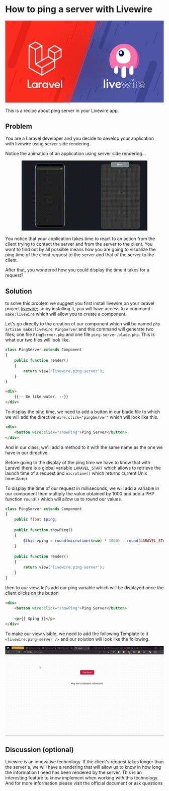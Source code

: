 # How to ping a server with Livewire


![serverside rendering](./laravel-livewire.jpg)

This is a recipe about ping server in your Livewire app.
## Problem

You are a Laravel developer and you decide to develop your application with livewire using server side rendering. 

Notice the animation of an application using server side rendering... 

<div style="text-align: center;">

![serverside rendering](./serverside-rendering.gif)

</div>

You notice that your application takes time to react to an action from the client trying to contact the server and from the server to the client. You want to find out by all possible means how you are going to visualize the ping time of the client request to the server and that of the server to the client.
 
After that, you wondered how you could display the time it takes for a request? 

## Solution

to solve this problem we suggest you first install livewire on your laravel project [livewire](https://laravel-livewire.com/); so by installing it, you will have access to a command ``make:livewire`` which will allow you to create a component.

Let's go directly to the creation of our component which will be named ``php artisan make:livewire PingServer`` and this command will generate two files; one file ``PingServer.php`` and one file ``ping-server.blade.php``. This is what our two files will look like.

```php
class PingServer extends Component
{
    public function render()
    {
        return view('livewire.ping-server');
    }
}
```

```html
<div>
    {{-- Be like water. --}}
</div>
```

To display the ping time, we need to add a button in our blade file to which we will add the directive ``wire:click="pingServer"`` which will look like this.

```html
<div>
    <button wire:click="showPing">Ping Server</button>
</div>
```
And in our class, we'll add a method to it with the same name as the one we have in our directive. 

Before going to the display of the ping time we have to know that with Laravel there is a global variable ``LARAVEL_START`` which allows to retrieve the launch time of a request and ``microtime()`` which returns current Unix timestamp.

To display the time of our request in milliseconds, we will add a variable in our component then multiply the value obtained by 1000 and add a PHP function ``round()`` which will allow us to round our values.

```php
class PingServer extends Component
{
    public float $ping;

    public function showPing()
    {
        $this->ping = round(microtime(true) * 1000) - round(LARAVEL_START * 1000);
    }

    public function render()
    {
        return view('livewire.ping-server');
    }
}
```

then to our view, let's add our ping variable which will be displayed once the client clicks on the button 

```html
<div>
    <button wire:click="showPing">Ping Server</button>

    <p>{{ $ping }}</p>
</div>
```

To make our view visible, we need to add the following Template to it ```<livewire:ping-server />``` and our solution will look like the following.

![TIme Ping Render](./result.gif)

## Discussion (optional)

Livewire is an innovative technology. If the client's request takes longer than the server's, we will have a rendering that will allow us to know in how long the information I need has been rendered by the server. This is an interesting feature to know implement when working with this technology. And for more information please visit the official document or ask questions 